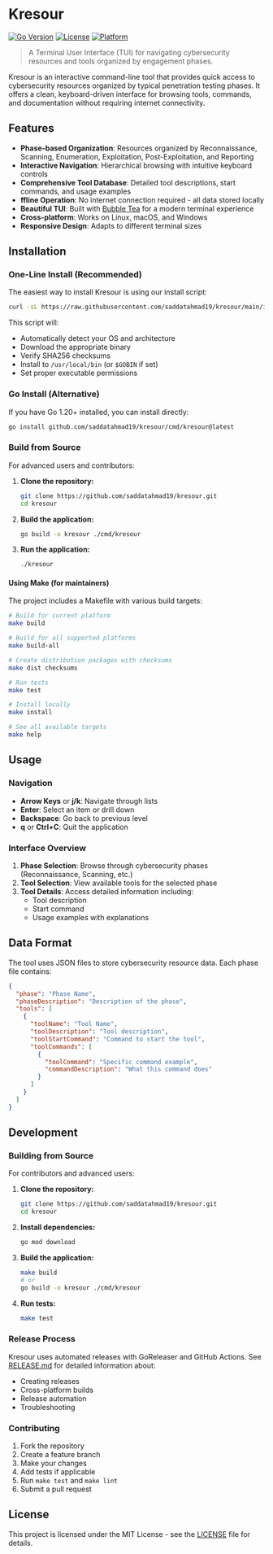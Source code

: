 # Kresour

[![Go Version](https://img.shields.io/badge/go-1.20+-blue.svg)](https://golang.org/)
[![License](https://img.shields.io/badge/license-MIT-green.svg)](LICENSE)
[![Platform](https://img.shields.io/badge/platform-cross--platform-lightgrey.svg)](https://github.com/saddatahmad19/kresour)

> A Terminal User Interface (TUI) for navigating cybersecurity resources and tools organized by engagement phases.

Kresour is an interactive command-line tool that provides quick access to cybersecurity resources organized by typical penetration testing phases. It offers a clean, keyboard-driven interface for browsing tools, commands, and documentation without requiring internet connectivity.

## Features

- **Phase-based Organization**: Resources organized by Reconnaissance, Scanning, Enumeration, Exploitation, Post-Exploitation, and Reporting
- **Interactive Navigation**: Hierarchical browsing with intuitive keyboard controls
- **Comprehensive Tool Database**: Detailed tool descriptions, start commands, and usage examples
- **ffline Operation**: No internet connection required - all data stored locally
- **Beautiful TUI**: Built with [Bubble Tea](https://github.com/charmbracelet/bubbletea) for a modern terminal experience
- **Cross-platform**: Works on Linux, macOS, and Windows
- **Responsive Design**: Adapts to different terminal sizes

## Installation

### One-Line Install (Recommended)

The easiest way to install Kresour is using our install script:

```bash
curl -sL https://raw.githubusercontent.com/saddatahmad19/kresour/main/install.sh | bash
```

This script will:

- Automatically detect your OS and architecture
- Download the appropriate binary
- Verify SHA256 checksums
- Install to `/usr/local/bin` (or `$GOBIN` if set)
- Set proper executable permissions

### Go Install (Alternative)

If you have Go 1.20+ installed, you can install directly:

```bash
go install github.com/saddatahmad19/kresour/cmd/kresour@latest
```

### Build from Source

For advanced users and contributors:

1. **Clone the repository:**

   ```bash
   git clone https://github.com/saddatahmad19/kresour.git
   cd kresour
   ```

2. **Build the application:**

   ```bash
   go build -o kresour ./cmd/kresour
   ```

3. **Run the application:**
   ```bash
   ./kresour
   ```

#### Using Make (for maintainers)

The project includes a Makefile with various build targets:

```bash
# Build for current platform
make build

# Build for all supported platforms
make build-all

# Create distribution packages with checksums
make dist checksums

# Run tests
make test

# Install locally
make install

# See all available targets
make help
```

## Usage

### Navigation

- **Arrow Keys** or **j/k**: Navigate through lists
- **Enter**: Select an item or drill down
- **Backspace**: Go back to previous level
- **q** or **Ctrl+C**: Quit the application

### Interface Overview

1. **Phase Selection**: Browse through cybersecurity phases (Reconnaissance, Scanning, etc.)
2. **Tool Selection**: View available tools for the selected phase
3. **Tool Details**: Access detailed information including:
   - Tool description
   - Start command
   - Usage examples with explanations

## Data Format

The tool uses JSON files to store cybersecurity resource data. Each phase file contains:

```json
{
  "phase": "Phase Name",
  "phaseDescription": "Description of the phase",
  "tools": [
    {
      "toolName": "Tool Name",
      "toolDescription": "Tool description",
      "toolStartCommand": "Command to start the tool",
      "toolCommands": [
        {
          "toolCommand": "Specific command example",
          "commandDescription": "What this command does"
        }
      ]
    }
  ]
}
```

## Development

### Building from Source

For contributors and advanced users:

1. **Clone the repository:**
   ```bash
   git clone https://github.com/saddatahmad19/kresour.git
   cd kresour
   ```

2. **Install dependencies:**
   ```bash
   go mod download
   ```

3. **Build the application:**
   ```bash
   make build
   # or
   go build -o kresour ./cmd/kresour
   ```

4. **Run tests:**
   ```bash
   make test
   ```

### Release Process

Kresour uses automated releases with GoReleaser and GitHub Actions. See [RELEASE.md](RELEASE.md) for detailed information about:

- Creating releases
- Cross-platform builds
- Release automation
- Troubleshooting

### Contributing

1. Fork the repository
2. Create a feature branch
3. Make your changes
4. Add tests if applicable
5. Run `make test` and `make lint`
6. Submit a pull request

## License

This project is licensed under the MIT License - see the [LICENSE](LICENSE) file for details.
